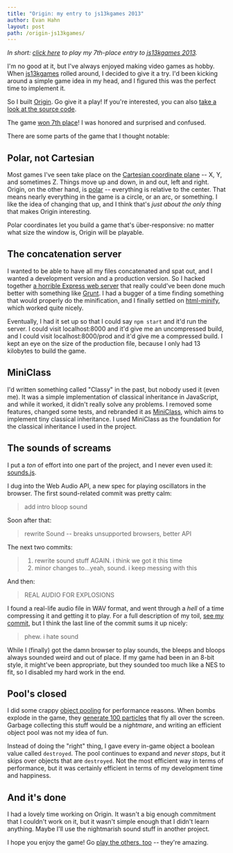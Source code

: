 ```yaml
---
title: "Origin: my entry to js13kgames 2013"
author: Evan Hahn
layout: post
path: /origin-js13kgames/
---
```


_In short: [click here](http://js13kgames.com/games/origin/index.html) to play my 7th-place entry to [js13kgames 2013](http://2013.js13kgames.com)._

I'm no good at it, but I've always enjoyed making video games as hobby. When [js13kgames](http://js13kgames.com/) rolled around, I decided to give it a try. I'd been kicking around a simple game idea in my head, and I figured this was the perfect time to implement it.

So I built [Origin](http://js13kgames.com/games/origin/index.html). Go give it a play! If you're interested, you can also [take a look at the source code](https://github.com/EvanHahn/js13kgames-2013).

The game [won 7th place](http://2013.js13kgames.com/#winners)! I was honored and surprised and confused.

There are some parts of the game that I thought notable:

## Polar, not Cartesian

Most games I've seen take place on the [Cartesian coordinate plane](https://en.wikipedia.org/wiki/Cartesian_coordinate_system) -- X, Y, and sometimes Z. Things move up and down, in and out, left and right. Origin, on the other hand, is [polar](https://en.wikipedia.org/wiki/Polar_coordinate_system) -- everything is relative to the center. That means nearly everything in the game is a circle, or an arc, or something. I like the idea of changing that up, and I think that's _just about the only thing_ that makes Origin interesting.

Polar coordinates let you build a game that's über-responsive: no matter what size the window is, Origin will be playable.

## The concatenation server

I wanted to be able to have all my files concatenated and spat out, and I wanted a development version and a production version. So I hacked together [a horrible Express web server](https://github.com/EvanHahn/js13kgames-2013/tree/master/server) that really could've been done much better with something like [Grunt](http://gruntjs.com/). I had a bugger of a time finding something that would properly do the minification, and I finally settled on [html-minify](https://npmjs.org/package/html-minify), which worked quite nicely.

Eventually, I had it set up so that I could say `npm start` and it'd run the server. I could visit localhost:8000 and it'd give me an uncompressed build, and I could visit localhost:8000/prod and it'd give me a compressed build. I kept an eye on the size of the production file, because I only had 13 kilobytes to build the game.

## MiniClass

I'd written something called "Classy" in the past, but nobody used it (even me). It was a simple implementation of classical inheritance in JavaScript, and while it worked, it didn't really solve any problems. I removed some features, changed some tests, and rebranded it as [MiniClass](https://github.com/EvanHahn/MiniClass), which aims to implement tiny classical inheritance. I used MiniClass as the foundation for the classical inheritance I used in the project.

## The sounds of screams

I put a _ton_ of effort into one part of the project, and I never even used it: [sounds.js](https://github.com/EvanHahn/js13kgames-2013/blob/master/src/lib/sounds.js).

I dug into the Web Audio API, a new spec for playing oscillators in the browser. The first sound-related commit was pretty calm:

> add intro bloop sound

Soon after that:

> rewrite Sound -- breaks unsupported browsers, better API

The next two commits:

> 1. rewrite sound stuff AGAIN. i think we got it this time
> 2. minor changes to...yeah, sound. i keep messing with this

And then:

> REAL AUDIO FOR EXPLOSIONS

I found a real-life audio file in WAV format, and went through a _hell_ of a time compressing it and getting it to play. For a full description of my toil, [see my commit](https://github.com/EvanHahn/js13kgames-2013/commit/63182d32ee1beae22f27445615181cda95239774), but I think the last line of the commit sums it up nicely:

> phew. i hate sound

While I (finally) got the damn browser to play sounds, the bleeps and bloops always sounded weird and out of place. If my game had been in an 8-bit style, it might've been appropriate, but they sounded too much like a NES to fit, so I disabled my hard work in the end.

## Pool's closed

I did some crappy [object pooling](https://en.wikipedia.org/wiki/Object_pool_pattern) for performance reasons. When bombs explode in the game, they [generate 100 particles](https://github.com/EvanHahn/js13kgames-2013/blob/master/src/bomb.js#L74) that fly all over the screen. Garbage collecting this stuff would be a _nightmare_, and writing an efficient object pool was not my idea of fun.

Instead of doing the "right" thing, I gave every in-game object a boolean value called `destroyed`. The pool continues to expand and _never stops_, but it skips over objects that are `destroyed`. Not the most efficient way in terms of performance, but it was certainly efficient in terms of my development time and happiness.

## And it's done

I had a lovely time working on Origin. It wasn't a big enough commitment that I couldn't work on it, but it wasn't simple enough that I didn't learn anything. Maybe I'll use the nightmarish sound stuff in another project.

I hope you enjoy the game! Go [play the others, too](http://2013.js13kgames.com/#winners) -- they're amazing.

